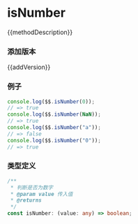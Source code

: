 <script setup lang="ts">
    /** 方法描述 */
const methodDescription="判断是否为数字"
/** 添加版本 */
const addVersion="1.0.9"
</script>

# isNumber

{{methodDescription}}

### 添加版本

{{addVersion}}

### 例子

```typescript
console.log($$.isNumber(0));
// => true
console.log($$.isNumber(NaN));
// => true
console.log($$.isNumber("a"));
// => false
console.log($$.isNumber("0"));
// => true
```

### 类型定义

```typescript
/**
 * 判断是否为数字
 * @param value 传入值
 * @returns
 */
const isNumber: (value: any) => boolean;
```
